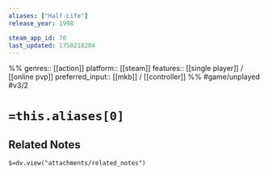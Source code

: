 ```yaml
---
aliases: ["Half-Life"]
release_year: 1998

steam_app_id: 70
last_updated: 1750218204
---
```

%%
genres:: [[action]]
platform:: [[steam]]
features:: [[single player]] / [[online pvp]]
preferred_input:: [[mkb]] / [[controller]]
%%
#game/unplayed
#v3/2

# `=this.aliases[0]`
## Related Notes
`$=dv.view("attachments/related_notes")`